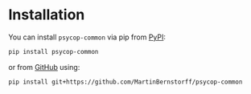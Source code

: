 # Installation

You can install `psycop-common` via pip from [PyPI]:

```bash
pip install psycop-common
```

or from [GitHub] using:

```bash
pip install git+https://github.com/MartinBernstorff/psycop-common
```

[pip]: https://pip.pypa.io/en/stable/
[PyPI]: https://pypi.org/project/psycop-common/
[GitHub]: https://github.com/MartinBernstorff/psycop-common